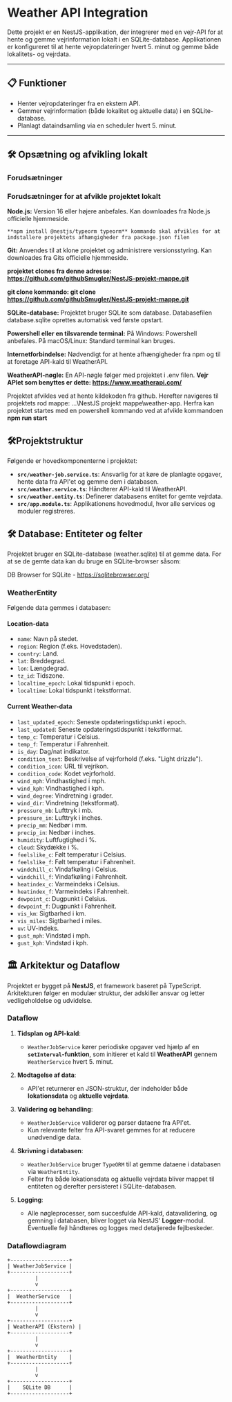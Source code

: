 # Weather API Integration

Dette projekt er en NestJS-applikation, der integrerer med en vejr-API for at hente og gemme vejrinformation lokalt i en SQLite-database. Applikationen er konfigureret til at hente vejropdateringer hvert 5. minut og gemme både lokalitets- og vejrdata.

---

## 📋 Funktioner

- Henter vejropdateringer fra en ekstern API.
- Gemmer vejrinformation (både lokalitet og aktuelle data) i en SQLite-database.
- Planlagt dataindsamling via en scheduler hvert 5. minut.

---

## 🛠️ Opsætning og afvikling lokalt

### Forudsætninger

### Forudsætninger for at afvikle projektet lokalt
**Node.js:** Version 16 eller højere anbefales. Kan downloades fra Node.js officielle hjemmeside.
  
    **npm install @nestjs/typeorm typeorm** kommando skal afvikles for at indstallere projektets afhængigheder fra package.json filen

**Git:** Anvendes til at klone projektet og administrere versionsstyring. Kan downloades fra Gits officielle hjemmeside.
 
  **projektet clones fra denne adresse: https://github.com/githubSmugler/NestJS-projekt-mappe.git**
  
  **git clone kommando: git clone https://github.com/githubSmugler/NestJS-projekt-mappe.git**

**SQLite-database:** Projektet bruger SQLite som database. Databasefilen database.sqlite oprettes automatisk ved første opstart.

**Powershell eller en tilsvarende terminal:**
På Windows: Powershell anbefales.
På macOS/Linux: Standard terminal kan bruges.

**Internetforbindelse:** Nødvendigt for at hente afhængigheder fra npm og til at foretage API-kald til WeatherAPI.

**WeatherAPI-nøgle:** En API-nøgle følger med projektet i .env filen.
  **Vejr APIet som benyttes er dette: https://www.weatherapi.com/** 

Projektet afvikles ved at hente kildekoden fra github. Herefter navigeres til projektets rod mappe: ...\NestJS projekt mappe\weather-app. Herfra kan projektet startes med en powershell kommando ved at afvikle kommandoen **npm run start**

## 🛠️Projektstruktur
Følgende er hovedkomponenterne i projektet:

- **`src/weather-job.service.ts`**: Ansvarlig for at køre de planlagte opgaver, hente data fra API'et og gemme dem i databasen.  
- **`src/weather.service.ts`**: Håndterer API-kald til WeatherAPI.  
- **`src/weather.entity.ts`**: Definerer databasens entitet for gemte vejrdata.  
- **`src/app.module.ts`**: Applikationens hovedmodul, hvor alle services og moduler registreres.  


## 🛠️ Database: Entiteter og felter
Projektet bruger en SQLite-database (weather.sqlite) til at gemme data. For at se de gemte data kan du bruge en SQLite-browser såsom:

DB Browser for SQLite - https://sqlitebrowser.org/

### WeatherEntity
Følgende data gemmes i databasen:

#### **Location-data**
- `name`: Navn på stedet.
- `region`: Region (f.eks. Hovedstaden).
- `country`: Land.
- `lat`: Breddegrad.
- `lon`: Længdegrad.
- `tz_id`: Tidszone.
- `localtime_epoch`: Lokal tidspunkt i epoch.
- `localtime`: Lokal tidspunkt i tekstformat.

#### **Current Weather-data**
- `last_updated_epoch`: Seneste opdateringstidspunkt i epoch.
- `last_updated`: Seneste opdateringstidspunkt i tekstformat.
- `temp_c`: Temperatur i Celsius.
- `temp_f`: Temperatur i Fahrenheit.
- `is_day`: Dag/nat indikator.
- `condition_text`: Beskrivelse af vejrforhold (f.eks. "Light drizzle").
- `condition_icon`: URL til vejrikon.
- `condition_code`: Kodet vejrforhold.
- `wind_mph`: Vindhastighed i mph.
- `wind_kph`: Vindhastighed i kph.
- `wind_degree`: Vindretning i grader.
- `wind_dir`: Vindretning (tekstformat).
- `pressure_mb`: Lufttryk i mb.
- `pressure_in`: Lufttryk i inches.
- `precip_mm`: Nedbør i mm.
- `precip_in`: Nedbør i inches.
- `humidity`: Luftfugtighed i %.
- `cloud`: Skydække i %.
- `feelslike_c`: Følt temperatur i Celsius.
- `feelslike_f`: Følt temperatur i Fahrenheit.
- `windchill_c`: Vindafkøling i Celsius.
- `windchill_f`: Vindafkøling i Fahrenheit.
- `heatindex_c`: Varmeindeks i Celsius.
- `heatindex_f`: Varmeindeks i Fahrenheit.
- `dewpoint_c`: Dugpunkt i Celsius.
- `dewpoint_f`: Dugpunkt i Fahrenheit.
- `vis_km`: Sigtbarhed i km.
- `vis_miles`: Sigtbarhed i miles.
- `uv`: UV-indeks.
- `gust_mph`: Vindstød i mph.
- `gust_kph`: Vindstød i kph.

## 🏛️ Arkitektur og Dataflow

Projektet er bygget på **NestJS**, et framework baseret på TypeScript. Arkitekturen følger en modulær struktur, der adskiller ansvar og letter vedligeholdelse og udvidelse.

### Dataflow

1. **Tidsplan og API-kald**:  
   - `WeatherJobService` kører periodiske opgaver ved hjælp af en **`setInterval`-funktion**, som initierer et kald til **WeatherAPI** gennem `WeatherService` hvert 5. minut.

2. **Modtagelse af data**:  
   - API'et returnerer en JSON-struktur, der indeholder både **lokationsdata** og **aktuelle vejrdata**.

3. **Validering og behandling**:  
   - `WeatherJobService` validerer og parser dataene fra API'et.
   - Kun relevante felter fra API-svaret gemmes for at reducere unødvendige data.

4. **Skrivning i databasen**:  
   - `WeatherJobService` bruger `TypeORM` til at gemme dataene i databasen via `WeatherEntity`.
   - Felter fra både lokationsdata og aktuelle vejrdata bliver mappet til entiteten og derefter persisteret i SQLite-databasen.

5. **Logging**:  
   - Alle nøgleprocesser, som succesfulde API-kald, datavalidering, og gemning i databasen, bliver logget via NestJS' **Logger**-modul. Eventuelle fejl håndteres og logges med detaljerede fejlbeskeder.

### Dataflowdiagram

```plaintext
+-------------------+
| WeatherJobService |
+-------------------+
         |
         v
+-------------------+
|  WeatherService   |
+-------------------+
         |
         v
+-------------------+
| WeatherAPI (Ekstern) |
+-------------------+
         |
         v
+-------------------+
|  WeatherEntity    |
+-------------------+
         |
         v
+-------------------+
|    SQLite DB      |
+-------------------+

